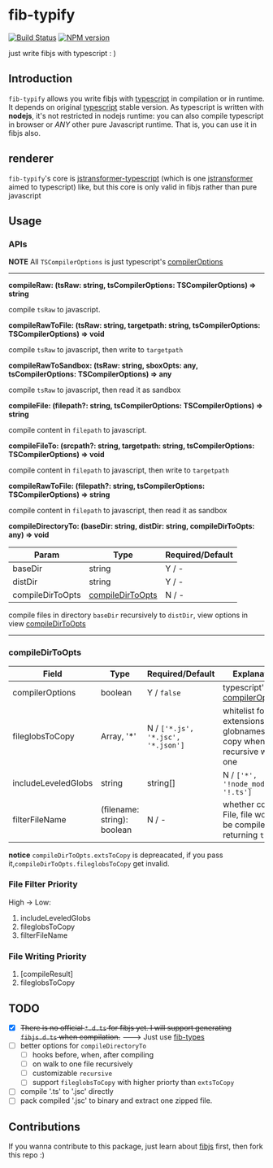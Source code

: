 # fib-typify

[![Build Status](https://travis-ci.com/richardo2016/fib-typify.svg?branch=master)](https://travis-ci.org/richardo2016/fib-typify)
[![NPM version](https://img.shields.io/npm/v/fib-typify.svg)](https://www.npmjs.org/package/fib-typify)

just write fibjs with typescript : )

## Introduction
`fib-typify` allows you write fibjs with [typescript] in compilation or in runtime. It depends on original [typescript] stable version. As typescript is written with **nodejs**, it's not restricted in nodejs runtime: you can also compile typescript in browser or _ANY_ other pure Javascript runtime. That is, you can use it in fibjs also.

## renderer
`fib-typify`'s core is [jstransformer-typescript] (which is one [jstransformer] aimed to typescript) like, but this core is only valid in fibjs rather than pure javascript

## Usage

### APIs

**NOTE** All `TSCompilerOptions` is just typescript's [compilerOptions]

---

**compileRaw: (tsRaw: string, tsCompilerOptions: TSCompilerOptions) => string**

compile `tsRaw` to javascript.

**compileRawToFile: (tsRaw: string, targetpath: string, tsCompilerOptions: TSCompilerOptions) => void**

compile `tsRaw` to javascript, then write to `targetpath`

**compileRawToSandbox: (tsRaw: string, sboxOpts: any, tsCompilerOptions: TSCompilerOptions) => any**

compile `tsRaw` to javascript, then read it as sandbox

**compileFile: (filepath?: string, tsCompilerOptions: TSCompilerOptions) => string**

compile content in `filepath` to javascript.

**compileFileTo: (srcpath?: string, targetpath: string, tsCompilerOptions: TSCompilerOptions) => void**

compile content in `filepath` to javascript, then write to `targetpath`

**compileRawToFile: (filepath?: string, tsCompilerOptions: TSCompilerOptions) => string**

compile content in `filepath` to javascript, then read it as sandbox

**compileDirectoryTo: (baseDir: string, distDir: string, compileDirToOpts: any) => void**

| Param | Type | Required/Default |
| -------- | -------- | -------- |
| baseDir   | string   | Y / -   |
| distDir   | string   | Y / -   |
| compileDirToOpts | [compileDirToOpts] | N / - |

compile files in directory `baseDir` recursively to `distDir`, view options in view [compileDirToOpts]

---

### compileDirToOpts

| Field | Type | Required/Default | Explanation |
| -------- | -------- | -------- | --------- |
| compilerOptions   | boolean   | Y / `false`    | typescript's [compilerOptions] |
| fileglobsToCopy | Array, '*' | N / `['*.js', '*.jsc', '*.json']` | whitelist for extensions of globnames to copy when recursive walk to one
| includeLeveledGlobs | string | string[] | N / `['*', '!node_modules', '!.ts']` | glob descriptor list to exclude on walk to every directory level, view detail in [micromatch] |
| filterFileName   | (filename: string): boolean   | N / -    | whether compile File, file would be compiled if returning `true` |

<!-- | extsToCopy | Array, '*' | N / `['.js', '.jsc', '.json']` | whitelist for extensions of filename to copy when recursive walk to one file -->
**notice** `compileDirToOpts.extsToCopy` is depreacated, if you pass it,`compileDirToOpts.fileglobsToCopy` get invalid.

### File Filter Priority

High -> Low:
1. includeLeveledGlobs
1. fileglobsToCopy
1. filterFileName

### File Writing Priority
1. [compileResult]
1. fileglobsToCopy

## TODO

- [x] <del>There is no official `*.d.ts` for fibjs yet. I will support generating `fibjs.d.ts` when compilation.</del>  ---> Just use [fib-types](https://github.com/fibjs/fib-types)
- [ ] better options for `compileDirectoryTo`
    - [ ] hooks before, when, after compiling
    - [ ] on walk to one file recursively
    - [ ] customizable `recursive`
    - [ ] support `fileglobsToCopy` with higher priorty than `extsToCopy`
- [ ] compile '.ts' to '.jsc' directly
- [ ] pack compiled '.jsc' to binary and extract one zipped file.

## Contributions

If you wanna contribute to this package, just learn about [fibjs] first, then fork this repo :)

[typescript]:https://github.com/Microsoft/TypeScript
[fibjs]:http://fibjs.org/
[jstransformer-typescript]:https://github.com/jstransformers/jstransformer-typescript
[jstransformer]:https://github.com/jstransformers/jstransformer

[compilerOptions]:https://www.typescriptlang.org/docs/handbook/compiler-options.html
[compileDirToOpts]:#compileDirToOpts
[micromatch]:https://github.com/micromatch/micromatch#options
